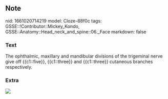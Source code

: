 ## Note
nid: 1661020714219
model: Cloze-88f0c
tags: GSSE::!Contributor::Mickey_Kondo, GSSE::Anatomy::Head_neck_and_spine::06._Face
markdown: false

### Text
The ophthalmic, maxillary and mandibular divisions of the trigeminal nerve give off {{c1::five}}, {{c1::three}} and {{c1::three}} cutaneous branches respectively.

### Extra
<img src="csensory-innervation-of-face.png">
